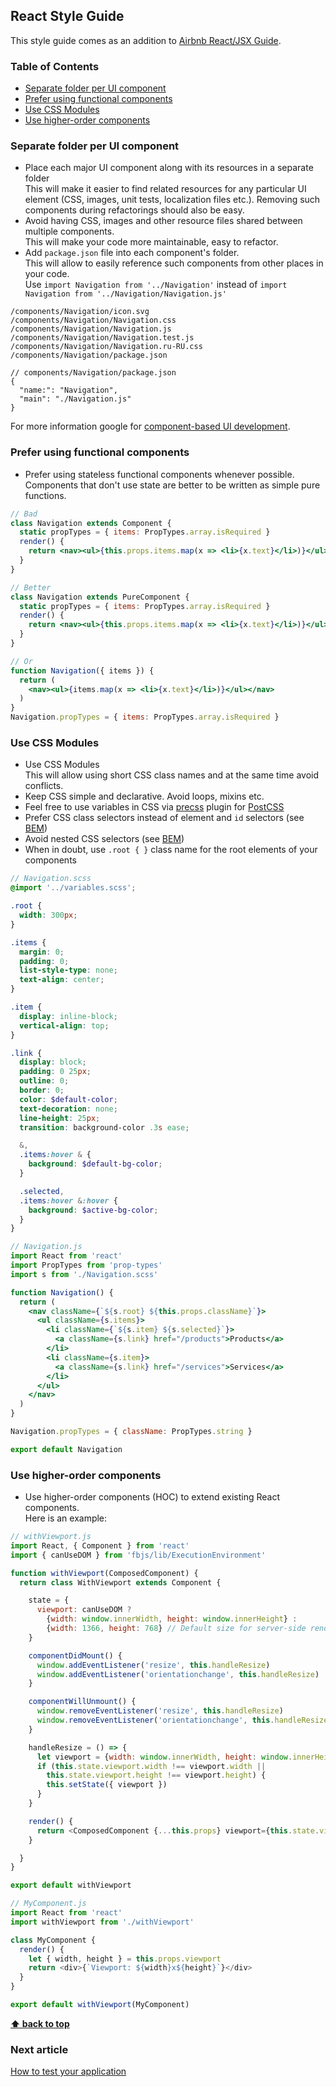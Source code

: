 ## React Style Guide

This style guide comes as an addition to [Airbnb React/JSX Guide](https://github.com/airbnb/javascript/tree/master/react).

### Table of Contents

* [Separate folder per UI component](#separate-folder-per-ui-component)
* [Prefer using functional components](#prefer-using-functional-components)
* [Use CSS Modules](#use-css-modules)
* [Use higher-order components](#use-higher-order-components)

### Separate folder per UI component

* Place each major UI component along with its resources in a separate folder<br>
  This will make it easier to find related resources for any particular UI
  element (CSS, images, unit tests, localization files etc.). Removing such
  components during refactorings should also be easy.
* Avoid having CSS, images and other resource files shared between multiple components.<br>
  This will make your code more maintainable, easy to refactor.
* Add `package.json` file into each component's folder.<br>
  This will allow to easily reference such components from other places in
  your code.<br>
  Use `import Navigation from '../Navigation'` instead of `import Navigation from '../Navigation/Navigation.js'`

```
/components/Navigation/icon.svg
/components/Navigation/Navigation.css
/components/Navigation/Navigation.js
/components/Navigation/Navigation.test.js
/components/Navigation/Navigation.ru-RU.css
/components/Navigation/package.json
```

```
// components/Navigation/package.json
{
  "name:": "Navigation",
  "main": "./Navigation.js"
}
```

For more information google for [component-based UI development](https://google.com/search?q=component-based+ui+development).

### Prefer using functional components

* Prefer using stateless functional components whenever possible.<br>
  Components that don't use state are better to be written as simple pure functions.

```jsx
// Bad
class Navigation extends Component {
  static propTypes = { items: PropTypes.array.isRequired }
  render() {
    return <nav><ul>{this.props.items.map(x => <li>{x.text}</li>)}</ul></nav>
  }
}

// Better
class Navigation extends PureComponent {
  static propTypes = { items: PropTypes.array.isRequired }
  render() {
    return <nav><ul>{this.props.items.map(x => <li>{x.text}</li>)}</ul></nav>
  }
}

// Or
function Navigation({ items }) {
  return (
    <nav><ul>{items.map(x => <li>{x.text}</li>)}</ul></nav>
  )
}
Navigation.propTypes = { items: PropTypes.array.isRequired }
```

### Use CSS Modules

* Use CSS Modules<br>
  This will allow using short CSS class names and at the same time avoid conflicts.
* Keep CSS simple and declarative. Avoid loops, mixins etc.
* Feel free to use variables in CSS via [precss](https://github.com/jonathantneal/precss) plugin for [PostCSS](https://github.com/postcss/postcss)
* Prefer CSS class selectors instead of element and `id` selectors (see [BEM](https://bem.info/))
* Avoid nested CSS selectors (see [BEM](https://bem.info/))
* When in doubt, use `.root { }` class name for the root elements of your components

```scss
// Navigation.scss
@import '../variables.scss';

.root {
  width: 300px;
}

.items {
  margin: 0;
  padding: 0;
  list-style-type: none;
  text-align: center;
}

.item {
  display: inline-block;
  vertical-align: top;
}

.link {
  display: block;
  padding: 0 25px;
  outline: 0;
  border: 0;
  color: $default-color;
  text-decoration: none;
  line-height: 25px;
  transition: background-color .3s ease;

  &,
  .items:hover & {
    background: $default-bg-color;
  }

  .selected,
  .items:hover &:hover {
    background: $active-bg-color;
  }
}
```

```jsx
// Navigation.js
import React from 'react'
import PropTypes from 'prop-types'
import s from './Navigation.scss'

function Navigation() {
  return (
    <nav className={`${s.root} ${this.props.className}`}>
      <ul className={s.items}>
        <li className={`${s.item} ${s.selected}`}>
          <a className={s.link} href="/products">Products</a>
        </li>
        <li className={s.item}>
          <a className={s.link} href="/services">Services</a>
        </li>
      </ul>
    </nav>
  )
}

Navigation.propTypes = { className: PropTypes.string }

export default Navigation
```

### Use higher-order components

* Use higher-order components (HOC) to extend existing React components.<br>
  Here is an example:

```js
// withViewport.js
import React, { Component } from 'react'
import { canUseDOM } from 'fbjs/lib/ExecutionEnvironment'

function withViewport(ComposedComponent) {
  return class WithViewport extends Component {

    state = {
      viewport: canUseDOM ?
        {width: window.innerWidth, height: window.innerHeight} :
        {width: 1366, height: 768} // Default size for server-side rendering
    }

    componentDidMount() {
      window.addEventListener('resize', this.handleResize)
      window.addEventListener('orientationchange', this.handleResize)
    }

    componentWillUnmount() {
      window.removeEventListener('resize', this.handleResize)
      window.removeEventListener('orientationchange', this.handleResize)
    }

    handleResize = () => {
      let viewport = {width: window.innerWidth, height: window.innerHeight}
      if (this.state.viewport.width !== viewport.width ||
        this.state.viewport.height !== viewport.height) {
        this.setState({ viewport })
      }
    }

    render() {
      return <ComposedComponent {...this.props} viewport={this.state.viewport}/>
    }

  }
}

export default withViewport
```

```js
// MyComponent.js
import React from 'react'
import withViewport from './withViewport'

class MyComponent {
  render() {
    let { width, height } = this.props.viewport
    return <div>{`Viewport: ${width}x${height}`}</div>
  }
}

export default withViewport(MyComponent)
```

**[⬆ back to top](#table-of-contents)**


### Next article

[How to test your application](how-to-test-your-application.md)
